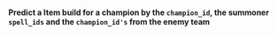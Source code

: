#### Predict a Item build for a champion by the `champion_id`, the summoner `spell_ids` and the `champion_id's` from the enemy team